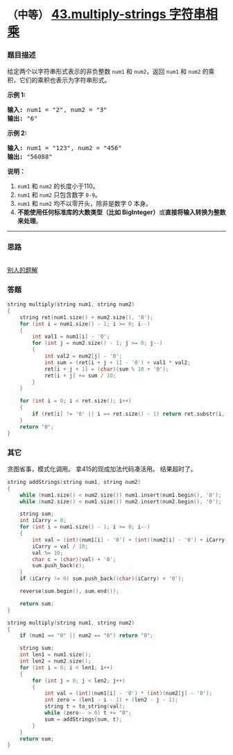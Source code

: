 # `（中等）`  [43.multiply-strings 字符串相乘](https://leetcode-cn.com/problems/multiply-strings/)

### 题目描述
<p>给定两个以字符串形式表示的非负整数&nbsp;<code>num1</code>&nbsp;和&nbsp;<code>num2</code>，返回&nbsp;<code>num1</code>&nbsp;和&nbsp;<code>num2</code>&nbsp;的乘积，它们的乘积也表示为字符串形式。</p>

<p><strong>示例 1:</strong></p>

<pre><strong>输入:</strong> num1 = "2", num2 = "3"
<strong>输出:</strong> "6"</pre>

<p><strong>示例&nbsp;2:</strong></p>

<pre><strong>输入:</strong> num1 = "123", num2 = "456"
<strong>输出:</strong> "56088"</pre>

<p><strong>说明：</strong></p>

<ol>
	<li><code>num1</code>&nbsp;和&nbsp;<code>num2</code>&nbsp;的长度小于110。</li>
	<li><code>num1</code> 和&nbsp;<code>num2</code> 只包含数字&nbsp;<code>0-9</code>。</li>
	<li><code>num1</code> 和&nbsp;<code>num2</code>&nbsp;均不以零开头，除非是数字 0 本身。</li>
	<li><strong>不能使用任何标准库的大数类型（比如 BigInteger）</strong>或<strong>直接将输入转换为整数来处理</strong>。</li>
</ol>


---
### 思路
```
```
[别人的题解](https://leetcode-cn.com/problems/multiply-strings/solution/ping-xing-cheng-fa-yu-shu-shi-cheng-fa-by-simple-2/)

### 答题
``` C++
string multiply(string num1, string num2)
{
	string ret(num1.size() + num2.size(), '0');
	for (int i = num1.size() - 1; i >= 0; i--)
	{
		int val1 = num1[i] - '0';
		for (int j = num2.size() - 1; j >= 0; j--)
		{
			int val2 = num2[j] - '0';
			int sum = (ret[i + j + 1] - '0') + val1 * val2;
			ret[i + j + 1] = (char)(sum % 10 + '0');
			ret[i + j] += sum / 10;
		}
	}

	for (int i = 0; i < ret.size(); i++)
	{
		if (ret[i] != '0' || i == ret.size() - 1) return ret.substr(i, ret.size() - i);
	}
	return "0";
}
```

### 其它
贪图省事，模式化调用。
拿415的现成加法代码凑活用。
结果超时了。
``` C++
string addStrings(string num1, string num2)
{
	while (num1.size() < num2.size()) num1.insert(num1.begin(), '0');
	while (num2.size() < num1.size()) num2.insert(num2.begin(), '0');

	string sum;
	int iCarry = 0;
	for (int i = num1.size() - 1; i >= 0; i--)
	{
		int val = (int)(num1[i] - '0') + (int)(num2[i] - '0') + iCarry;
		iCarry = val / 10;
		val %= 10;
		char c = (char)(val) + '0';
		sum.push_back(c);
	}
	if (iCarry != 0) sum.push_back((char)(iCarry) + '0');

	reverse(sum.begin(), sum.end());

	return sum;
}

string multiply(string num1, string num2)
{
	if (num1 == "0" || num2 == "0") return "0";

	string sum;
	int len1 = num1.size();
	int len2 = num2.size();
	for (int i = 0; i < len1; i++)
	{
		for (int j = 0; j < len2; j++)
		{
			int val = (int)(num1[i] - '0') * (int)(num2[j] - '0');
			int zero = (len1 - i - 1) + (len2 - j - 1);
			string t = to_string(val);
			while (zero-- > 0) t += "0";
			sum = addStrings(sum, t);
		}
	}
	return sum;
}
```

